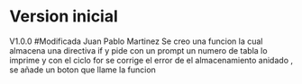 # Version inicial
V1.0.0
#Modificada 
Juan Pablo Martinez 
Se creo una funcion la cual almacena una directiva if y pide con un prompt un numero de tabla 
lo imprime y con el ciclo for se corrige el error de el almacenamiento anidado , se añade un boton que llame la funcion 

